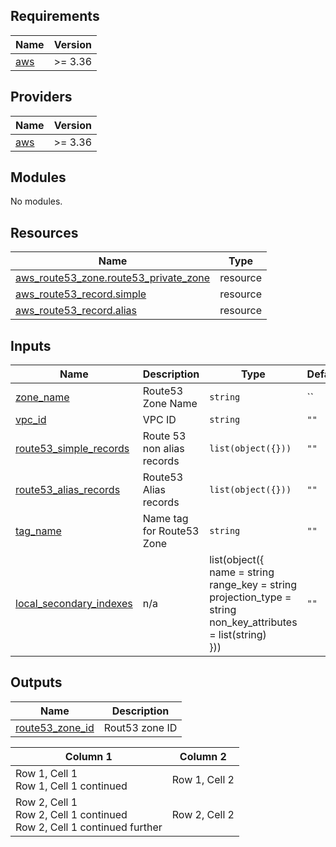 <!-- BEGIN_TF_DOCS -->
## Requirements

| Name | Version |
|------|---------|
| <a name="requirement_aws"></a> [aws](#requirement\_aws) | >= 3.36 |

## Providers

| Name | Version |
|------|---------|
| <a name="provider_aws"></a> [aws](#provider\_aws) | >= 3.36 |

## Modules

No modules.

## Resources

| Name | Type |
|------|------|
| [aws_route53_zone.route53_private_zone](https://registry.terraform.io/providers/hashicorp/aws/latest/docs/resources/route53_zone) | resource |
| [aws_route53_record.simple](https://registry.terraform.io/providers/hashicorp/aws/latest/docs/resources/route53_record) | resource |
| [aws_route53_record.alias](https://registry.terraform.io/providers/hashicorp/aws/latest/docs/resources/route53_record) | resource |

## Inputs

| Name | Description | Type | Default | Required |
|------|-------------|------|---------|:--------:|
| <a name="input_zone_name"></a> [zone\_name](#input\_zone\_name) | Route53 Zone Name | `string` | `` | yes |
| <a name="input_vpc_id"></a> [vpc\_id](#input\_vpc\_id) | VPC ID | `string` | `""` | yes |
| <a name="input_route53_simple_records"></a> [route53\_simple\_records](#input\_route53\_simple\_records) | Route 53 non alias records | `list(object({}))` | `""` | no |
| <a name="input_route53_alias_records"></a> [route53\_alias\_records](#input\_route53\_alias\_records) | Route53 Alias records | `list(object({}))` | `""` | no |
| <a name="input_tag_name"></a> [tag\_name](#input\_tag\_name) | Name tag for Route53 Zone | `string` | `""` | no |
| <a name="input_local_secondary_indexes"></a> [local\_secondary\_indexes](#input\_local\_secondary\_indexes) | n/a | list(object({ <br>  name = string <br>  range_key = string <br>  projection_type = string <br>  non_key_attributes = list(string)<br>  })) | `""` | no |


## Outputs

| Name | Description |
|------|-------------|
| <a name="output_route53_zone_id"></a> [route53\_zone\_id](#output\_route53\_zone\_id) | Rout53 zone ID |
<!-- END_TF_DOCS -->


| Column 1 | Column 2 |
| -------- | -------- |
| Row 1, Cell 1<br>Row 1, Cell 1 continued | Row 1, Cell 2 |
| Row 2, Cell 1<br>Row 2, Cell 1 continued<br>Row 2, Cell 1 continued further | Row 2, Cell 2 |
